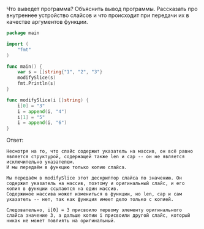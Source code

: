 Что выведет программа? Объяснить вывод программы. Рассказать про внутреннее устройство слайсов и что происходит при передачи их в качестве аргументов функции.

```go
package main

import (
	"fmt"
)

func main() {
	var s = []string{"1", "2", "3"}
	modifySlice(s)
	fmt.Println(s)
}

func modifySlice(i []string) {
	i[0] = "3"
	i = append(i, "4")
	i[1] = "5"
	i = append(i, "6")
}
```

Ответ:
```
Несмотря на то, что слайс содержит указатель на массив, он всё равно является структурой, содержащей также len и cap -- он не является исключительно указателем.
И мы передаём в функцию только копию слайса.

Мы передаём в modifySlice этот дескриптор слайса по значению. Он содержит указатель на массив, поэтому и оригинальный слайс, и его копия в функции ссылаются на один массив.
Содержимое массива может измениться в функции, но len, cap и сам указатель -- нет, так как функция имеет дело только с копией.

Следовательно, i[0] = 3 присвоило первому элементу оригинального слайса значение 3, а дальше копии i присвоили другой слайс, который никак не может повлиять на оригинальный.

```
